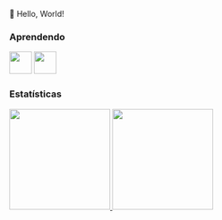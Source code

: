 :wave: Hello, World!

### Aprendendo

<img src="https://cdn.jsdelivr.net/gh/devicons/devicon/icons/react/react-original.svg" width="40" height="40"/>      <img src="https://cdn.jsdelivr.net/gh/devicons/devicon/icons/nodejs/nodejs-original.svg" width="40" height="40"/>

### Estatísticas

<div>
<a href="https://github.com/DanieleOliveira1">
<img height="180em" src="https://github-readme-stats.vercel.app/api?username=DanieleOliveira1&show_icons=true&theme=radical&include_all_commits=true&count_private=true"/>
<img height="180em" src="https://github-readme-stats.vercel.app/api/top-langs/?username=DanieleOliveira1&layout=compact&langs_count=7&theme=radical"/>
</div>
